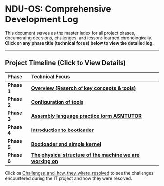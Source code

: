 # NDU-OS: Comprehensive Development Log

This document serves as the master index for all project phases, documenting decisions, challenges, and lessons learned chronologically. **Click on any phase title (technical focus) below to view the detailed log.**

---

## Project Timeline (Click to View Details)

| Phase | Technical Focus |
| :--- | :--- |
| **Phase 1** | **[Overview (Reserch of key concepts & tools)](Phase_1_overview.md)** |
| **Phase 2** | **[Configuration of tools](Phase_2_Tools-Setup.md)** |
| **Phase 3** | **[Assembly language practice form ASMTUTOR](Phase_3_learning_assembly_language_using_asmtutor.md)** |
| **Phase 4** | **[Introduction to bootloader](Phase_4_Simple_bootloader.md)** |
| **Phase 5** | **[Bootloader and simple kernel](Phase_5_bootloader_and_simple_kernel.md)** |
| **Phase 6** | **[The physical structure of the machine we are working on](Phase_6_x86_architecture.md)** |

Click on [Challenges_and_how_they_where_resolved](Challenges_and_how_they_where_resolved.md) to see the challenges encountered during the IT project and how they were resolved.

